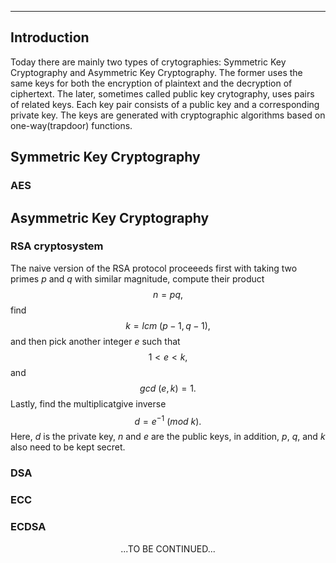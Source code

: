 ***
## Introduction
Today there are mainly two types of crytographies: Symmetric Key Cryptography and Asymmetric Key Cryptography.
The former uses the same keys for both the encryption of plaintext and the decryption of ciphertext.
The later, sometimes called public key crytography, uses pairs of related keys. Each key pair consists of a public key and a corresponding private key. The keys are generated with cryptographic algorithms based on one-way(trapdoor) functions. 

## Symmetric Key Cryptography
### AES

## Asymmetric Key Cryptography
### RSA cryptosystem 
The naive version of the RSA protocol proceeeds first with taking two primes $p$ and $q$ with similar magnitude, compute their product $$n=pq,$$ find $$k=lcm{\:}(p-1,q-1),$$ and then pick another integer $e$ such that $${1}{<}{e}{<}{k},$$ and $$gcd{\:}(e,k)=1.$$ Lastly, find the multiplicatgive inverse $$d=e^{-1}{\:}(mod{\:}k).$$ Here, ${d}$ is the private key, $n$ and $e$ are the public keys, in addition, $p$, $q$, and $k$ also need to be kept secret.

  

### DSA
### ECC
### ECDSA
  
  
<p/><p align="center">...TO BE CONTINUED...<p/>
<p/><script type="text/javascript" charset="utf-8" src=" https://cdn.mathjax.org/mathjax/latest/MathJax.js?config=TeX-AMS-MML_HTMLorMML, https://vincenttam.github.io/javascripts/MathJaxLocal.js"></script>
